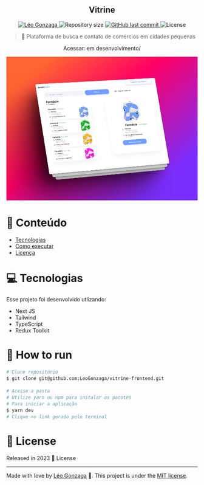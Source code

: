 <div align="center">
<h2>Vitrine</h2>
</div>   
<p align="center">	
   <a href="https://www.linkedin.com/in/leogonzaga/">
      <img alt="Léo Gonzaga" src="https://img.shields.io/badge/-Leo Gonzaga-00aeff?style=flat&logo=Linkedin&logoColor=white" />
   </a>
  <img alt="Repository size" src="https://img.shields.io/github/repo-size/LeoGonzaga/vitrine-frontend?color=00aeff">

  <a href="https://github.com/LeoGonzaga/vitrine-frontend/commits/main">
    <img alt="GitHub last commit" src="https://img.shields.io/github/last-commit/leoGonzaga/vitrine-frontend?color=00aeff">
  </a> 
  <img alt="License" src="https://img.shields.io/badge/license-MIT-00aeff">

</p>

> :rocket: Plataforma de busca e contato de comércios em cidades pequenas

<div align="center">
   <p>Acessar: em desenvolvimento/</p>  
</div>

<img src="https://github.com/LeoGonzaga/vitrine-frontend/blob/main/screenshot.png" />

# :pushpin: Conteúdo

- [Tecnologias](#computer-Tecnologias)
- [Como executar](#construction_worker-how-to-run)
- [Licença](#closed_book-license)

# :computer: Tecnologias

Esse projeto foi desenvolvido utlizando:

- Next JS
- Tailwind
- TypeScript
- Redux Toolkit

# :construction_worker: How to run

```bash
# Clone repositório
$ git clone git@github.com:LeoGonzaga/vitrine-frontend.git

# Acesse a pasta
# Utilize yarn ou npm para instalar os pacotes
# Para iniciar a aplicação
$ yarn dev
# Clique no link gerado pelo terminal
```

# :closed_book: License

Released in 2023 :closed_book: License

---

Made with love by [Léo Gonzaga](https://github.com/LeoGonzaga) 🚀.
This project is under the [MIT license](./LICENSE).
